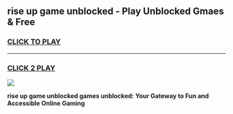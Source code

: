 
## rise up game unblocked - Play Unblocked Gmaes & Free
<h3>
<a href="https://news.freeplayer.one?title=rise_up_game_unblocked&ref=23F">CLICK TO PLAY</a></h3>
<hr>

<h3>
<a href="https://news.freeplayer.one?title=rise_up_game_unblocked&ref=23F">CLICK 2 PLAY</a>
  
</h3>

<a href="https://news.freeplayer.one?title=rise_up_game_unblocked&ref=23F/"><img src="https://clearcache.store/games.png"></a>


**rise up game unblocked games unblocked: Your Gateway to Fun and Accessible Online Gaming**
